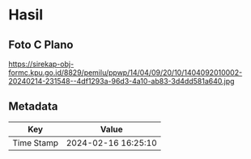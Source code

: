 # Hasil

## Foto C Plano

https://sirekap-obj-formc.kpu.go.id/8829/pemilu/ppwp/14/04/09/20/10/1404092010002-20240214-231548--4df1293a-96d3-4a10-ab83-3d4dd581a640.jpg


## Metadata

| Key        | Value               |
| ---------- | ------------------- |
| Time Stamp | 2024-02-16 16:25:10 |



